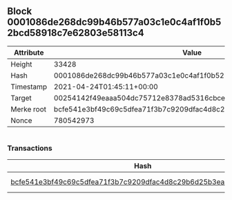 ## Block 0001086de268dc99b46b577a03c1e0c4af1f0b52bcd58918c7e62803e58113c4

Attribute | Value
--- | ---
Height | 33428
Hash | 0001086de268dc99b46b577a03c1e0c4af1f0b52bcd58918c7e62803e58113c4
Timestamp | 2021-04-24T01:45:11+00:00
Target | 00254142f49eaaa504dc75712e8378ad5316cbcead634704b3734b6271167cc4
Merke root | bcfe541e3bf49c69c5dfea71f3b7c9209dfac4d8c29b6d25b3ea10ec0fd78056
Nonce | 780542973

```

```

### Transactions

Hash | Amount
--- | ---
[bcfe541e3bf49c69c5dfea71f3b7c9209dfac4d8c29b6d25b3ea10ec0fd78056](bcfe541e3bf49c69c5dfea71f3b7c9209dfac4d8c29b6d25b3ea10ec0fd78056.md) | 10.00000000 SKEPTI 
